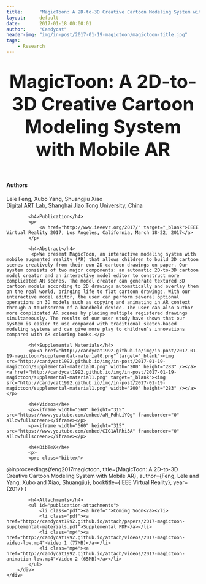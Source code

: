 ```yaml
---
title:      "MagicToon: A 2D-to-3D Creative Cartoon Modeling System with Mobile AR"
layout:     default
date:       2017-01-18 00:00:01
author:     "Candycat"
header-img: "img/in-post/2017-01-19-magictoon/magictoon-title.jpg"
tags:
    - Research
---
```


<!-- Page Header -->
<header class="intro-header" style="background-image: url('{{ site.baseurl }}/{% if page.header-img %}{{ page.header-img }}{% else %}{{ site.header-img }}{% endif %}')">
    <div class="container">
        <div class="row">
            <div class="col-lg-8 col-lg-offset-2 col-md-10 col-md-offset-1">
                <div class="site-heading" id="tag-heading">
                    <h1><font size="8">MagicToon: A 2D-to-3D Creative Cartoon Modeling System with Mobile AR</font></h1>
                </div>
            </div>
        </div>
    </div>
</header>

<head>

<!-- STYLES -->
<link rel="stylesheet" href="http://candycat1992.github.io/css/research.css"  type="text/css" />

<style type="text/css">
#publication-attachments li.jpg { background: url('{{ site.baseurl }}/img/toolbox/filetypes/jpg.png') 0 0 no-repeat; background-size:30px 30px }
#publication-attachments li.pdf { background: url('{{ site.baseurl }}/img/toolbox/filetypes/pdf.png') 0 0 no-repeat; background-size:30px 30px }
#publication-attachments li.png { background: url('{{ site.baseurl }}/img/toolbox/filetypes/png.png') 0 0 no-repeat; background-size:30px 30px }
#publication-attachments li.txt { background: url('{{ site.baseurl }}/img/toolbox/filetypes/txt.png') 0 0 no-repeat; background-size:30px 30px }
#publication-attachments li.zip { background: url('{{ site.baseurl }}/img/toolbox/filetypes/zip.png') 0 0 no-repeat; background-size:30px 30px }
#publication-attachments li.html { background: url('{{ site.baseurl }}/img/toolbox/filetypes/html.png') 0 0 no-repeat; background-size:30px 30px }
#publication-attachments li.ppt { background: url('{{ site.baseurl }}/img/toolbox/filetypes/ppt.png') 0 0 no-repeat; background-size:30px 30px }
#publication-attachments li.mp4 { background: url('{{ site.baseurl }}/img/toolbox/filetypes/mp4.png') 0 0 no-repeat; background-size:30px 30px }
</style>

</head>

<!-- Main Content -->
<div class="container">
	<div class="row">
        <div class="col-lg-8 col-lg-offset-2 col-md-10 col-md-offset-1">
			<h4>Authors</h4>
			<p>
				Lele Feng, Xubo Yang, Shuangjiu Xiao<br />
				<a href="http://dalab.se.sjtu.edu.cn/www/home/" target="_blank">Digital ART Lab, Shanghai Jiao Tong University, China</a>
			</p>
						
			<h4>Publication</h4>
			<p>
				<a href="http://www.ieeevr.org/2017/" target="_blank">IEEE Virtual Reality 2017, Los Angeles, California, March 18-22, 2017</a>
			</p>

			<h4>Abstract</h4>
	         <p>We present MagicToon, an interactive modeling system with mobile augmented reality (AR) that allows children to build 3D cartoon scenes creatively from their own 2D cartoon drawings on paper. Our system consists of two major components: an automatic 2D-to-3D cartoon model creator and an interactive model editor to construct more complicated AR scenes. The model creator can generate textured 3D cartoon models according to 2D drawings automatically and overlay them on the real world, bringing life to flat cartoon drawings. With our interactive model editor, the user can perform several optional operations on 3D models such as copying and animating in AR context through a touchscreen of a handheld device. The user can also author more complicated AR scenes by placing multiple registered drawings simultaneously. The results of our user study have shown that our system is easier to use compared with traditional sketch-based modeling systems and can give more play to children’s innovations compared with AR coloring books.</p>

	        <h4>Supplemental Materials</h4>
            <p><a href="http://candycat1992.github.io/img/in-post/2017-01-19-magictoon/supplemental-material0.png" target="_blank"><img src="http://candycat1992.github.io/img/in-post/2017-01-19-magictoon/supplemental-material0.png" width="200" height="283" /></a>  <a href="http://candycat1992.github.io/img/in-post/2017-01-19-magictoon/supplemental-material1.png" target="_blank"><img src="http://candycat1992.github.io/img/in-post/2017-01-19-magictoon/supplemental-material1.png" width="200" height="283" /></a></p>
			
			<h4>Videos</h4>
            <p><iframe width="560" height="315" src="https://www.youtube.com/embed/aN_PdhLiYQg" frameborder="0" allowfullscreen></iframe></p>
            <p><iframe width="560" height="315" src="https://www.youtube.com/embed/CIG1AlRhi3A" frameborder="0" allowfullscreen></iframe></p>

			<h4>BibTeX</h4>
			<p>
			<pre class="bibtex">
@inproceedings{feng2017magictoon,
  title={MagicToon: A 2D-to-3D Creative Cartoon Modeling System with Mobile AR},
  author={Feng, Lele and Yang, Xubo and Xiao, Shuangjiu},
  booktitle={IEEE Virtual Reality},
  year={2017}
}
			</pre>
			</p>

			<h4>Attachments</h4>
	        <ul id="publication-attachments">
	            <li class="pdf"><a href="">Coming Soon</a></li>
	            <li class="pdf"><a href="http://candycat1992.github.io/attach/papers/2017-magictoon-supplemental-materials.pdf">Supplemental PDF</a></li>
	            <li class="mp4"><a href="http://candycat1992.github.io/attach/videos/2017-magictoon-video-low.mp4">Video 1 (77MB)</a></li>
	            <li class="mp4"><a href="http://candycat1992.github.io/attach/videos/2017-magictoon-animation-low.mp4">Video 2 (65MB)</a></li>
	        </ul>
		</div>
	</div>
</div>